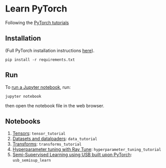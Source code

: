 # Learn PyTorch

Following the [PyTorch tutorials](https://pytorch.org/tutorials/beginner/basics/intro.html)

## Installation

(Full PyTorch installation instructions [here](https://pytorch.org/get-started/locally/)).

```
pip install -r requirements.txt
```

## Run

To [run a Jupyter notebook](https://docs.jupyter.org/en/latest/running.html), run:
```
jupyter notebook
```

then open the notebook file in the web browser.

## Notebooks

1. [Tensors](https://pytorch.org/tutorials/beginner/basics/tensor_tutorial.html): `tensor_tutorial`
1. [Datasets and dataloaders](https://pytorch.org/tutorials/beginner/basics/data_tutorial.html): `data_tutorial`
1. [Transforms](https://pytorch.org/tutorials/beginner/basics/transforms_tutorial.html): `transforms_tutorial`
1. [Hyperparameter tuning with Ray Tune](https://pytorch.org/tutorials/beginner/hyperparameter_tuning_tutorial.html): `hyperparameter_tuning_tutorial`
1. [Semi-Supervised Learning using USB built upon PyTorch](https://pytorch.org/tutorials/advanced/usb_semisup_learn.html): `usb_semisup_learn`
